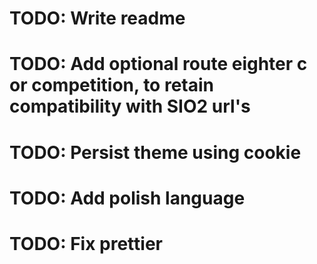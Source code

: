 # TODO: Write readme
# TODO: Add optional route eighter c or competition, to retain compatibility with SIO2 url's
# TODO: Persist theme using cookie
# TODO: Add polish language
# TODO: Fix prettier

